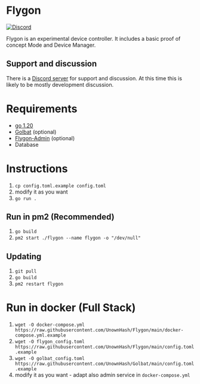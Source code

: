 # Flygon

[![Discord](https://img.shields.io/discord/1083029607919386654.svg?label=&logo=discord&logoColor=ffffff&color=7389D8&labelColor=6A7EC2)](https://discord.gg/Vjze47qchG)

Flygon is an experimental device controller. It includes a basic proof of concept Mode and Device Manager.

## Support and discussion

There is a [Discord server](https://discord.gg/Vjze47qchG) for support and discussion.
At this time this is likely to be mostly development discussion.

# Requirements

- [go 1.20](https://go.dev/doc/install)
- [Golbat](https://github.com/UnownHash/Golbat) (optional)
- [Flygon-Admin](https://github.com/UnownHash/Flygon-Admin) (optional)
- Database

# Instructions
1. `cp config.toml.example config.toml`
2. modify it as you want
3. `go run .`

## Run in pm2 (Recommended)
1. `go build`
2. `pm2 start ./flygon --name flygon -o "/dev/null"`

## Updating
1. `git pull`
2. `go build`
3. `pm2 restart flygon`

# Run in docker (Full Stack)
1. `wget -O docker-compose.yml https://raw.githubusercontent.com/UnownHash/Flygon/main/docker-compose.yml.example`
2. `wget -O flygon_config.toml https://raw.githubusercontent.com/UnownHash/Flygon/main/config.toml.example`
3. `wget -O golbat_config.toml https://raw.githubusercontent.com/UnownHash/Golbat/main/config.toml.example`
4. modify it as you want - adapt also admin service in `docker-compose.yml`

